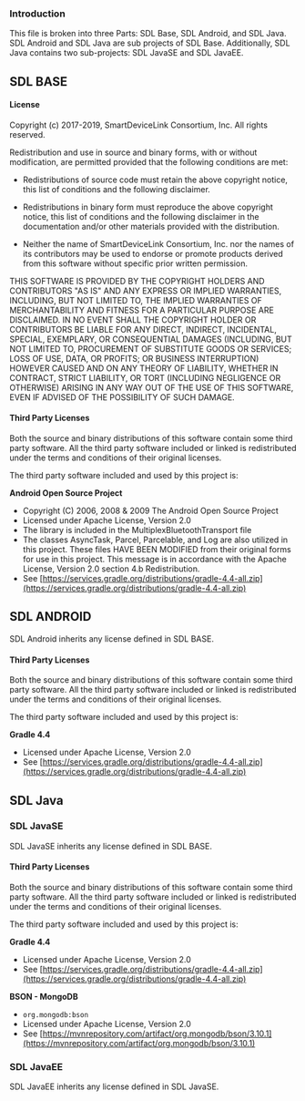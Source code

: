 ### Introduction

This file is broken into three Parts: SDL Base, SDL Android, and SDL Java. SDL Android and SDL Java are sub projects of SDL Base. Additionally, SDL Java contains two sub-projects: SDL JavaSE and SDL JavaEE.

## SDL BASE

#### License
Copyright (c) 2017-2019, SmartDeviceLink Consortium, Inc.
All rights reserved.

Redistribution and use in source and binary forms, with or without
modification, are permitted provided that the following conditions are met:

* Redistributions of source code must retain the above copyright notice, this list of conditions and the following disclaimer.

* Redistributions in binary form must reproduce the above copyright notice, this list of conditions and the following disclaimer in the documentation and/or other materials provided with the distribution.

* Neither the name of SmartDeviceLink Consortium, Inc. nor the names of its contributors may be used to endorse or promote products derived from this software without specific prior written permission.

THIS SOFTWARE IS PROVIDED BY THE COPYRIGHT HOLDERS AND CONTRIBUTORS "AS IS" AND ANY EXPRESS OR IMPLIED WARRANTIES, INCLUDING, BUT NOT LIMITED TO, THE IMPLIED WARRANTIES OF MERCHANTABILITY AND FITNESS FOR A PARTICULAR PURPOSE ARE DISCLAIMED. IN NO EVENT SHALL THE COPYRIGHT HOLDER OR CONTRIBUTORS BE LIABLE FOR ANY DIRECT, INDIRECT, INCIDENTAL, SPECIAL, EXEMPLARY, OR CONSEQUENTIAL DAMAGES (INCLUDING, BUT NOT LIMITED TO, PROCUREMENT OF SUBSTITUTE GOODS OR SERVICES; LOSS OF USE, DATA, OR PROFITS; OR BUSINESS INTERRUPTION) HOWEVER CAUSED AND ON ANY THEORY OF LIABILITY, WHETHER IN CONTRACT, STRICT LIABILITY, OR TORT (INCLUDING NEGLIGENCE OR OTHERWISE) ARISING IN ANY WAY OUT OF THE USE OF THIS SOFTWARE, EVEN IF ADVISED OF THE POSSIBILITY OF SUCH DAMAGE.

#### Third Party Licenses

Both the source and binary distributions of this software contain
some third party software. All the third party software included
or linked is redistributed under the terms and conditions of their 
original licenses.

The third party software included and used by this project is:

**Android Open Source Project**

* Copyright (C) 2006, 2008 & 2009 The Android Open Source Project
* Licensed under Apache License, Version 2.0
* The library is included in the MultiplexBluetoothTransport file
* The classes AsyncTask, Parcel, Parcelable, and Log are also utilized in this project. These files HAVE BEEN MODIFIED from their original forms for use in this project. This message is in accordance with the Apache License, Version 2.0 section 4.b Redistribution.
* See [https://services.gradle.org/distributions/gradle-4.4-all.zip](https://services.gradle.org/distributions/gradle-4.4-all.zip)

## SDL ANDROID

SDL Android inherits any license defined in SDL BASE.

#### Third Party Licenses

Both the source and binary distributions of this software contain
some third party software. All the third party software included
or linked is redistributed under the terms and conditions of their 
original licenses.

The third party software included and used by this project is:

**Gradle 4.4** 

* Licensed under Apache License, Version 2.0
* See [https://services.gradle.org/distributions/gradle-4.4-all.zip](https://services.gradle.org/distributions/gradle-4.4-all.zip)

## SDL Java

### SDL JavaSE

SDL JavaSE inherits any license defined in SDL BASE.

#### Third Party Licenses

Both the source and binary distributions of this software contain
some third party software. All the third party software included
or linked is redistributed under the terms and conditions of their 
original licenses.

The third party software included and used by this project is:

**Gradle 4.4** 

* Licensed under Apache License, Version 2.0
* See [https://services.gradle.org/distributions/gradle-4.4-all.zip](https://services.gradle.org/distributions/gradle-4.4-all.zip)

**BSON - MongoDB**

* `org.mongodb:bson`
* Licensed under Apache License, Version 2.0
* See [https://mvnrepository.com/artifact/org.mongodb/bson/3.10.1](https://mvnrepository.com/artifact/org.mongodb/bson/3.10.1)


### SDL JavaEE

SDL JavaEE inherits any license defined in SDL JavaSE.



